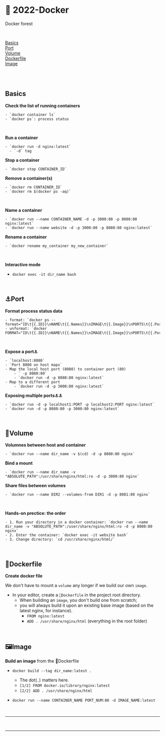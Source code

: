 # 🐳 2022-Docker

Docker forest

<br>

[Basics](#basiocs)  
[Port](#port)  
[Volume](#volume)  
[Dockerfile](#dockerfile)  
[Image](#image)  

<br>
<br>

## <span id="basics">Basics</span>

  **Check the list of running containers**

    - `docker container ls` 
    - `docker ps`: process status 

<br>

  **Run a container**

    - `docker run -d nginx:latest`
      - `-d` tag

  **Stop a container**

    - `docker stop CONTAINER_ID`

  **Remove a container(s)**

    - `docker rm CONTAINER_ID`
    - `docker rm $(docker ps -aq)`

<br>

  **Name a container**
  
    - `docker run --name CONTAINER_NAME -d -p 3000:80 -p 8080:80 nginx:latest`
    - `docker run --name website -d -p 3000:80 -p 8080:80 nginx:latest`

  **Rename a container**

    - `docker rename my_container my_new_container`

<br>

**Interactive mode**

- `docker exec -it dir_name bash`

<br>

## <span id="port">⚓Port</span>

  **Format process status data**

    - format: `docker ps --format="ID\t{{.ID}}\nNAME\t{{.Names}}\nIMAGE\t{{.Image}}\nPORTS\t{{.Ports}}\nCOMMAND\t{{.Command}}\nCREATED\t{{.CreatedAt}}\nSTATUS\t{{.Status}}\n"`
    - unformat: `docker FORMAT="ID\t{{.ID}}\nNAME\t{{.Names}}\nIMAGE\t{{.Image}}\nPORTS\t{{.Ports}}\nCOMMAND\t{{.Command}}\nCREATED\t{{.CreatedAt}}\nSTATUS\t{{.Status}}\n"`

 <br>

  **Expose a port⚓**</span>

    - `localhost:8080`
    - `Port 8080 on host maps`
    - Map the local host port (8080) to container port (80)
        - ` -p 8080:80`
        - `docker run -d -p 8080:80 nginx:latest`
    - Map to a different port
        - `docker run -d -p 3000:80 nginx:latest`

  **Exposing multiple ports⚓⚓**

    - `docker run -d -p localhost1:PORT -p localhost2:PORT nginx:latest`
    - `docker run -d -p 8080:80 -p 3000:80 nginx:latest`

<br>

## <span id="volumn">🧳Volume</span>

  **Volumnes between host and container**

    - `docker run --name dir_name -v $(cd) -d -p 8080:80 nginx`
  
  **Bind a mount**
    
    - `docker run --name dir_name -v "ABSOLUTE_PATH":/usr/share/nginx/html:ro -d -p 3000:80 nginx`

  **Share files between volumes**

    - `docker run --name DIR2 --volumes-from DIR1 -d -p 8081:80 nginx`

<br>

  **Hands-on prectice: the order**

    - 1. Run your directory in a docker container: `docker run --name dir_name -v "ABSOLUTE_PATH":/user/share/nginx/html:ro -d -p 8080:80 nginx`
    - 2. Enter the container: `docker exec -it website bash`
    - 3. Change directory: `cd /usr/share/nginx/html/`

<br> 


## <span id="dockerfile">🐳Dockerfile</span>

**Create docker file**

We don't have to mount a `volume` any longer if we build our own `image`. 

  - In your editor, create a `🐳Dockerfile` in the project root directory.
    - When building an `image`, you don't build one from scratch;
    - you will always build it upon an existing base image (based on the latest nginx, for instance).
      - `FROM nginx:latest`
      - `ADD . /usr/share/nginx/html` (everything in the root folder)

<br>

## <span id="image">🖼️Image</span>

**Build an image**
from the 🐳Dockerfile

  - `docker build --tag dir_name:latest .`
    - The dot(`.`) matters here.
    - `[1/2] FROM docker.io/library/nginx:latest`
    - `[2/2] ADD . /usr/share/nginx/html`

  - `docker run --name CONTAINER_NAME PORT_NUM:80 -d IMAGE_NAME:latest`

<br>

****

<br>

****

<br>
